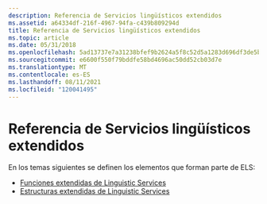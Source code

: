 ```yaml
---
description: Referencia de Servicios lingüísticos extendidos
ms.assetid: a64334df-216f-4967-94fa-c439b809294d
title: Referencia de Servicios lingüísticos extendidos
ms.topic: article
ms.date: 05/31/2018
ms.openlocfilehash: 5ad13737e7a31238bfef9b2624a5f8c52d5a1283d696df3de5b54eca9b98fb48
ms.sourcegitcommit: e6600f550f79bddfe58bd4696ac50dd52cb03d7e
ms.translationtype: MT
ms.contentlocale: es-ES
ms.lasthandoff: 08/11/2021
ms.locfileid: "120041495"
---
```

# <a name="extended-linguistic-services-reference"></a>Referencia de Servicios lingüísticos extendidos

En los temas siguientes se definen los elementos que forman parte de ELS:

-   [Funciones extendidas de Linguistic Services](extended-linguistic-services-functions.md)
-   [Estructuras extendidas de Linguistic Services](extended-linguistic-services-structures.md)

 

 



